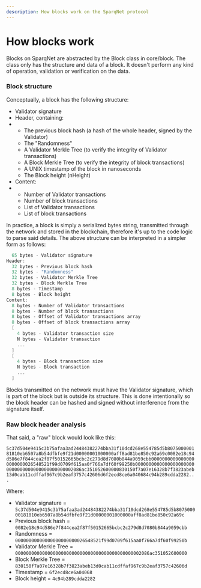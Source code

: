 ```yaml
---
description: How blocks work on the SparqNet protocol
---
```


# How blocks work

Blocks on SparqNet are abstracted by the Block class in core/block. The class only has the structure and data of a block. It doesn't perform any kind of operation, validation or verification on the data.

### Block structure

Conceptually, a block has the following structure:

* Validator signature
* Header, containing:
*
  * The previous block hash (a hash of the whole header, signed by the Validator)
  * The "Randomness"
  * A Validator Merkle Tree (to verify the integrity of Validator transactions)
  * A Block Merkle Tree (to verify the integrity of block transactions)
  * A UNIX timestamp of the block in nanoseconds
  * The Block height (nHeight)
* Content:
*
  * Number of Validator transactions
  * Number of block transactions
  * List of Validator transactions
  * List of block transactions

In practice, a block is simply a serialized bytes string, transmitted through the network and stored in the blockchain, therefore it's up to the code logic to parse said details. The above structure can be interpreted in a simpler form as follows:

```cpp
  65 bytes - Validator signature
Header:
  32 bytes - Previous block hash
  32 bytes - "Randomness"
  32 bytes - Validator Merkle Tree
  32 bytes - Block Merkle Tree
  8 bytes - Timestamp
  8 bytes - Block height
Content:
  8 bytes - Number of Validator transactions
  8 bytes - Number of block transactions
  8 bytes - Offset of Validator transactions array
  8 bytes - Offset of block transactions array
  [
    4 bytes - Validator transaction size
    N bytes - Validator transaction
    ...
  ]
  [
    4 bytes - Block transaction size
    N bytes - Block transaction
    ...
  ]
```

Blocks transmitted on the network must have the Validator signature, which is part of the block but is outside its structure. This is done intentionally so the block header can be hashed and signed without interference from the signature itself.

### Raw block header analysis

That said, a "raw" block would look like this:

`5c37d504e9415c3b75afaa3ad24484382274bba31f10dcd268e554785d5b807500000181810eb6507a8b54dfbfe9f21d00000001000000aff8ad81be850c92a69c0082e18c94d586e7f844cea2f87f50152665bcbc2c279d8d7080b844a9059cbb00000000000000000000000026548521f99d0709f615aa0f766a7df60f99250b00000000000000000000000000000000000000000000002086ac351052600000830150f7a07e16328b7f3823abeb13d0cab11cdffaf967c9b2eaf3757c42606d6f2ecd8ce6a040684c94b289cdda2282...`

Where:

* Validator signature = `5c37d504e9415c3b75afaa3ad24484382274bba31f10dcd268e554785d5b807500000181810eb6507a8b54dfbfe9f21d00000001000000aff8ad81be850c92a69c`
* Previous block hash = `0082e18c94d586e7f844cea2f87f50152665bcbc2c279d8d7080b844a9059cbb`
* Randomness = `00000000000000000000000026548521f99d0709f615aa0f766a7df60f99250b`
* Validator Merkle Tree = `00000000000000000000000000000000000000000000002086ac351052600000`
* Block Merkle Tree = `830150f7a07e16328b7f3823abeb13d0cab11cdffaf967c9b2eaf3757c42606d`
* Timestamp = `6f2ecd8ce6a04068`
* Block height = `4c94b289cdda2282`
